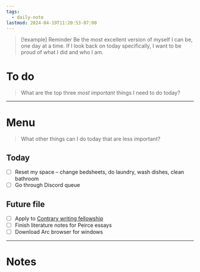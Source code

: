 ```yaml
---
tags:
  - daily-note
lastmod: 2024-04-19T11:20:53-07:00
---
```

>[!example] Reminder
>Be the most excellent version of myself I can be, one day at a time. If I look back on today specifically, I want to be proud of what I did and who I am.

# To do

> What are the top three *most important* things I need to do today?



----
# Menu

> What other things can I do today that are less important?
## Today

- [ ] Reset my space – change bedsheets, do laundry, wash dishes, clean bathroom
- [ ] Go through Discord queue

## Future file

- [ ] Apply to [Contrary writing fellowship](https://applications.contrary.com/?program=Research+Fellowship)
- [ ] Finish literature notes for Peirce essays
- [ ] Download Arc browser for windows

---
# Notes

